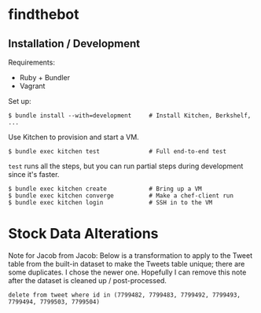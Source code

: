 findthebot
===========

Installation / Development
--------------------------

Requirements: 
    
* Ruby + Bundler
* Vagrant

Set up:

    $ bundle install --with=development     # Install Kitchen, Berkshelf, ...

Use Kitchen to provision and start a VM. 

    $ bundle exec kitchen test              # Full end-to-end test

`test` runs all the steps, but you can run partial steps during development since it's faster. 

    $ bundle exec kitchen create            # Bring up a VM
    $ bundle exec kitchen converge          # Make a chef-client run
    $ bundle exec kitchen login             # SSH in to the VM

# Stock Data Alterations

Note for Jacob from Jacob: Below is a transformation to apply to the Tweet table from the built-in
dataset to make the Tweets table unique; there are some duplicates. I chose the newer one. Hopefully
I can remove this note after the dataset is cleaned up / post-processed.

    delete from tweet where id in (7799482, 7799483, 7799492, 7799493, 7799494, 7799503, 7799504)

